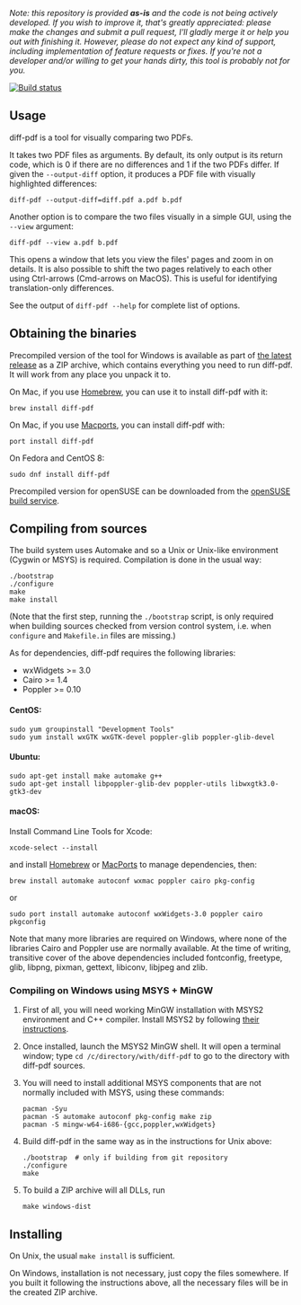 *Note: this repository is provided **as-is** and the code is not being actively
developed. If you wish to improve it, that's greatly appreciated: please make
the changes and submit a pull request, I'll gladly merge it or help you out
with finishing it. However, please do not expect any kind of support, including
implementation of feature requests or fixes. If you're not a developer and/or
willing to get your hands dirty, this tool is probably not for you.*

[![Build status](https://ci.appveyor.com/api/projects/status/m6d8n2kcyvk3cqi6?svg=true)](https://ci.appveyor.com/project/vslavik/diff-pdf)

## Usage

diff-pdf is a tool for visually comparing two PDFs.

It takes two PDF files as arguments. By default, its only output is its return
code, which is 0 if there are no differences and 1 if the two PDFs differ. If
given the `--output-diff` option, it produces a PDF file with visually
highlighted differences:

```
diff-pdf --output-diff=diff.pdf a.pdf b.pdf
```

Another option is to compare the two files visually in a simple GUI, using
the `--view` argument:

```
diff-pdf --view a.pdf b.pdf
```

This opens a window that lets you view the files' pages and zoom in on details.
It is also possible to shift the two pages relatively to each other using
Ctrl-arrows (Cmd-arrows on MacOS). This is useful for identifying translation-only differences.

See the output of `diff-pdf --help` for complete list of options.


## Obtaining the binaries

Precompiled version of the tool for Windows is available as part of
[the latest release](https://github.com/vslavik/diff-pdf/releases/tag/v0.5)
as a ZIP archive, which contains everything you need to run diff-pdf. It will
work from any place you unpack it to.

On Mac, if you use [Homebrew](https://brew.sh), you can use it to install diff-pdf with it:
```
brew install diff-pdf
```
On Mac, if you use [Macports](https://macports.org), you can install diff-pdf with:
```
port install diff-pdf
```
On  Fedora and CentOS 8:
```
sudo dnf install diff-pdf
```
Precompiled version for openSUSE can be downloaded from the
[openSUSE build service](http://software.opensuse.org).


## Compiling from sources

The build system uses Automake and so a Unix or Unix-like environment (Cygwin
or MSYS) is required. Compilation is done in the usual way:

```
./bootstrap
./configure
make
make install
```

(Note that the first step, running the `./bootstrap` script, is only required
when building sources checked from version control system, i.e. when `configure`
and `Makefile.in` files are missing.)

As for dependencies, diff-pdf requires the following libraries:

- wxWidgets >= 3.0
- Cairo >= 1.4
- Poppler >= 0.10

#### CentOS:

```
sudo yum groupinstall "Development Tools"
sudo yum install wxGTK wxGTK-devel poppler-glib poppler-glib-devel
```

#### Ubuntu:

```
sudo apt-get install make automake g++
sudo apt-get install libpoppler-glib-dev poppler-utils libwxgtk3.0-gtk3-dev
```

#### macOS:
Install Command Line Tools for Xcode:

```
xcode-select --install
```

and install [Homebrew](https://brew.sh) or [MacPorts](https://www.macports.org) to manage dependencies, then:

```
brew install automake autoconf wxmac poppler cairo pkg-config
```

or

```
sudo port install automake autoconf wxWidgets-3.0 poppler cairo pkgconfig
```

Note that many more libraries are required on Windows, where none of the
libraries Cairo and Poppler use are normally available. At the time of writing,
transitive cover of the above dependencies included fontconfig, freetype, glib,
libpng, pixman, gettext, libiconv, libjpeg and zlib.


### Compiling on Windows using MSYS + MinGW

1. First of all, you will need working MinGW installation with MSYS2 environment
and C++ compiler. Install MSYS2 by following [their instructions](https://www.msys2.org).

1. Once installed, launch the MSYS2 MinGW shell. It will open a terminal window;
type `cd /c/directory/with/diff-pdf` to go to the directory with diff-pdf
sources.

1. You will need to install additional MSYS components that are not normally
included with MSYS, using these commands:

    ```
    pacman -Syu
    pacman -S automake autoconf pkg-config make zip
    pacman -S mingw-w64-i686-{gcc,poppler,wxWidgets}
    ```

1. Build diff-pdf in the same way as in the instructions for Unix above:

    ```
    ./bootstrap  # only if building from git repository
    ./configure
    make
    ```

1. To build a ZIP archive will all DLLs, run
    ```
    make windows-dist
    ```


## Installing

On Unix, the usual `make install` is sufficient.

On Windows, installation is not necessary, just copy the files somewhere. If
you built it following the instructions above, all the necessary files will be
in the created ZIP archive.
